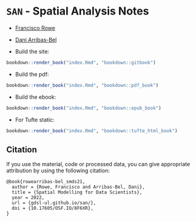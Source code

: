 # `SAN` - Spatial Analysis Notes

- [Francisco Rowe](http://www.franciscorowe.com/)
- [Dani Arribas-Bel](http://darribas.org)

- Build the site:

```R
bookdown::render_book("index.Rmd", "bookdown::gitbook")
```

- Build the pdf:

```R
bookdown::render_book("index.Rmd", "bookdown::pdf_book")
```

- Build the ebook:

```R
bookdown::render_book("index.Rmd", "bookdown::epub_book")
```

- For Tufte static:

```R
bookdown::render_book("index.Rmd", "bookdown::tufte_html_book")
```
## Citation

If you use the material, code or processed data, you can give appropriate attribution by using the following citation:

```
@book{rowearribas-bel_smds21,
  author = {Rowe, Francisco and Arribas-Bel, Dani},
  title = {Spatial Modelling for Data Scientists},
  year = 2022,
  url = {gdsl-ul.github.io/san/},
  doi = {10.17605/OSF.IO/8F6XR},
}
```
